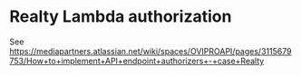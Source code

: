 # Realty Lambda authorization

See https://mediapartners.atlassian.net/wiki/spaces/OVIPROAPI/pages/3115679753/How+to+implement+API+endpoint+authorizers+-+case+Realty
